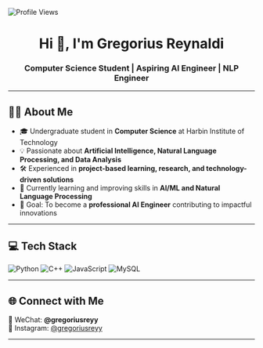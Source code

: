 ![Profile Views](https://komarev.com/ghpvc/?username=GregReynaldi&label=Profile%20Views&color=0e75b6&style=flat)

<h1 align="center">Hi 👋, I'm Gregorius Reynaldi</h1>
<h3 align="center">Computer Science Student | Aspiring AI Engineer | NLP Engineer</h3>

---

## 👨‍💻 About Me
- 🎓 Undergraduate student in **Computer Science** at Harbin Institute of Technology
- 💡 Passionate about **Artificial Intelligence, Natural Language Processing, and Data Analysis**  
- 🛠 Experienced in **project-based learning, research, and technology-driven solutions**  
- 🌱 Currently learning and improving skills in **AI/ML and Natural Language Processing**  
- 🎯 Goal: To become a **professional AI Engineer** contributing to impactful innovations   

---

## 💻 Tech Stack
![Python](https://img.shields.io/badge/Python-3776AB.svg?style=for-the-badge&logo=python&logoColor=white)
![C++](https://img.shields.io/badge/C++-%2300599C.svg?style=for-the-badge&logo=c%2B%2B&logoColor=white)
![JavaScript](https://img.shields.io/badge/JavaScript-%23323330.svg?style=for-the-badge&logo=javascript&logoColor=%23F7DF1E)
![MySQL](https://img.shields.io/badge/MySQL-%2300f.svg?style=for-the-badge&logo=mysql&logoColor=white)

---

## 🌐 Connect with Me
📱 WeChat: **@gregoriusreyy**  
📸 Instagram: [@gregoriusreyy](https://instagram.com/gregoriusreyy)  

---
